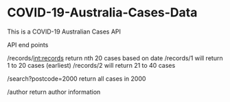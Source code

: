 # COVID-19-Australia-Cases-Data
This is a COVID-19 Australian Cases API

API end points

/records/<int:records>
return nth 20 cases based on date
/records/1 will return 1 to 20 cases (earliest)
/records/2 will return 21 to 40 cases

/search?postcode=2000
return all cases in 2000
  
/author
return author information
